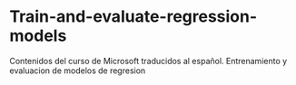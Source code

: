 # Train-and-evaluate-regression-models

Contenidos del curso de Microsoft traducidos al español. Entrenamiento y evaluacion de modelos de regresion
